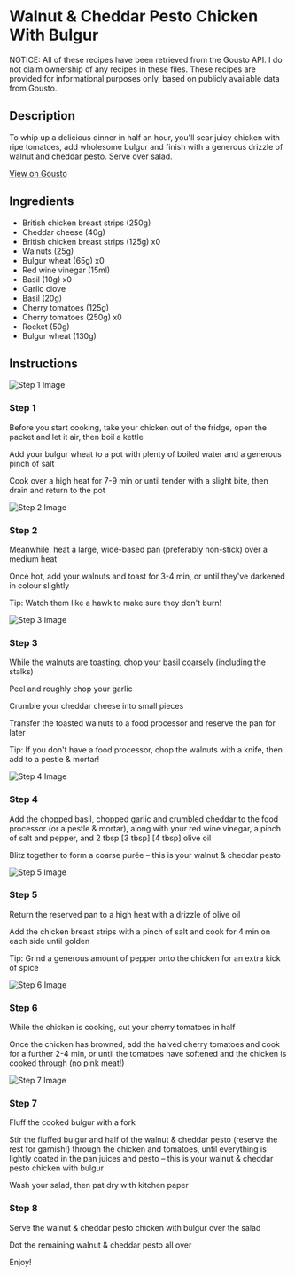 # Walnut & Cheddar Pesto Chicken With Bulgur

NOTICE: All of these recipes have been retrieved from the Gousto API. I do not claim ownership of any recipes in these files. These recipes are provided for informational purposes only, based on publicly available data from Gousto.

## Description

To whip up a delicious dinner in half an hour, you'll sear juicy chicken with ripe tomatoes, add wholesome bulgur and finish with a generous drizzle of walnut and cheddar pesto. Serve over salad.

[View on Gousto](https://www.gousto.co.uk/recipes/cookbook/walnut-cheddar-pesto-chicken-bulgur)

## Ingredients

- British chicken breast strips (250g)
- Cheddar cheese (40g)
- British chicken breast strips (125g) x0
- Walnuts (25g)
- Bulgur wheat (65g) x0
- Red wine vinegar (15ml)
- Basil (10g) x0
- Garlic clove
- Basil (20g)
- Cherry tomatoes (125g)
- Cherry tomatoes (250g) x0
- Rocket (50g)
- Bulgur wheat (130g)

## Instructions

![Step 1 Image](https://production-media.gousto.co.uk/cms/recipe-step-image/438__-step-1-x200.jpg)

### Step 1

Before you start cooking, take your chicken out of the fridge, open the packet and let it air, then boil a kettle

Add your bulgur wheat to a pot with plenty of boiled water and a generous pinch of salt

Cook over a high heat for 7-9 min or until tender with a slight bite, then drain and return to the pot

![Step 2 Image](https://production-media.gousto.co.uk/cms/recipe-step-image/438__-step-2-x200.jpg)

### Step 2

Meanwhile, heat a large, wide-based pan (preferably non-stick) over a medium heat

Once hot, add your walnuts and toast for 3-4 min, or until they've darkened in colour slightly

Tip: Watch them like a hawk to make sure they don't burn!

![Step 3 Image](https://production-media.gousto.co.uk/cms/recipe-step-image/438__-step-3-x200.jpg)

### Step 3

While the walnuts are toasting, chop your basil coarsely (including the stalks)

Peel and roughly chop your garlic

Crumble your cheddar cheese into small pieces

Transfer the toasted walnuts to a food processor and reserve the pan for later

Tip: If you don't have a food processor, chop the walnuts with a knife, then add to a pestle & mortar!

![Step 4 Image](https://production-media.gousto.co.uk/cms/recipe-step-image/438__-step-4-x200.jpg)

### Step 4

Add the chopped basil, chopped garlic and crumbled cheddar to the food processor (or a pestle & mortar), along with your red wine vinegar, a pinch of salt and pepper, and 2 tbsp <span class="text-purple">[3 tbsp]</span> <span class="text-danger">[4 tbsp]</span> olive oil

Blitz together to form a coarse purée – this is your walnut & cheddar pesto

![Step 5 Image](https://production-media.gousto.co.uk/cms/recipe-step-image/438__-step-5-x200.jpg)

### Step 5

Return the reserved pan to a high heat with a drizzle of olive oil

Add the chicken breast strips with a pinch of salt and cook for 4 min on each side until golden

Tip: Grind a generous amount of pepper onto the chicken for an extra kick of spice

![Step 6 Image](https://production-media.gousto.co.uk/cms/recipe-step-image/438__-step-6-x200.jpg)

### Step 6

While the chicken is cooking, cut your cherry tomatoes in half

Once the chicken has browned, add the halved cherry tomatoes and cook for a further 2-4 min, or until the tomatoes have softened and the chicken is cooked through (no pink meat!)

![Step 7 Image](https://production-media.gousto.co.uk/cms/recipe-step-image/438.-step-7-new-x200.jpg)

### Step 7

Fluff the cooked bulgur with a fork

Stir the fluffed bulgur and half of the walnut & cheddar pesto (reserve the rest for garnish!) through the chicken and tomatoes, until everything is lightly coated in the pan juices and pesto – this is your walnut & cheddar pesto chicken with bulgur

Wash your salad, then pat dry with kitchen paper

### Step 8

Serve the walnut & cheddar pesto chicken with bulgur over the salad

Dot the remaining walnut & cheddar pesto all over

Enjoy!

